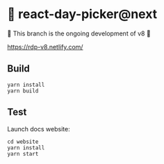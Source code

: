 # 📅 react-day-picker@next

 🚧 This branch is the ongoing development of v8  🚧

https://rdp-v8.netlify.com/

## Build

```
yarn install
yarn build
```

## Test

Launch docs website:

```
cd website
yarn install
yarn start
```
